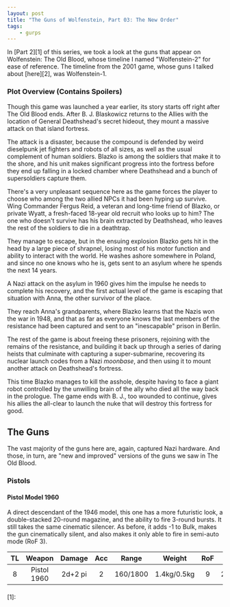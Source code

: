```yaml
---
layout: post
title: "The Guns of Wolfenstein, Part 03: The New Order"
tags:
    - gurps
---
```


In [Part 2][1] of this series, we took a look at the guns that appear on
Wolfenstein: The Old Blood, whose timeline I named "Wolfenstein-2" for ease of
reference. The timeline from the 2001 game, whose guns I talked about [here][2],
was Wolfenstein-1.

### Plot Overview (Contains Spoilers)

Though this game was launched a year earlier, its story starts off right after
The Old Blood ends. After B. J. Blaskowicz returns to the Allies with the
location of General Deathshead's secret hideout, they mount a massive attack on
that island fortress.

The attack is a disaster, because the compound is defended by weird dieselpunk
jet fighters and robots of all sizes, as well as the usual complement of human
soldiers. Blazko is among the soldiers that make it to the shore, and his unit
makes significant progress into the fortress before they end up falling in a
locked chamber where Deathshead and a bunch of supersoldiers capture them.

There's a very unpleasant sequence here as the game forces the player to choose
who among the two allied NPCs it had been hyping up survive. Wing
Commander Fergus Reid, a veteran and long-time friend of Blazko, or private
Wyatt, a fresh-faced 18-year old recruit who looks up to him? The one who
doesn't survive has his brain extracted by Deathshead, who leaves the rest of
the soldiers to die in a deathtrap.

They manage to escape, but in the ensuing explosion Blazko gets hit in the head
by a large piece of shrapnel, losing most of his motor function and ability to
interact with the world. He washes ashore somewhere in Poland, and since no one
knows who he is, gets sent to an asylum where he spends the next 14 years.

A Nazi attack on the asylum in 1960 gives him the impulse he needs to complete
his recovery, and the first actual level of the game is escaping that situation
with Anna, the other survivor of the place.

They reach Anna's grandparents, where Blazko learns that the Nazis won the war
in 1948, and that as far as everyone knows the last members of the resistance
had been captured and sent to an "inescapable" prison in Berlin.

The rest of the game is about freeing these prisoners, rejoining with the
remains of the resistance, and building it back up through a series of daring
heists that culminate with capturing a super-submarine, recovering its nuclear
launch codes from a Nazi _moonbase_, and then using it to mount another attack
on Deathshead's fortress.

This time Blazko manages to kill the asshole, despite having to face a giant
robot controlled by the unwilling brain of the ally who died all the way back in
the prologue. The game ends with B. J., too wounded to continue, gives his
allies the all-clear to launch the nuke that will destroy this fortress for
good.

## The Guns

The vast majority of the guns here are, again, captured Nazi hardware. And
those, in turn, are "new and improved" versions of the guns we saw in The Old
Blood.

### Pistols

#### Pistol Model 1960

A direct descendant of the 1946 model, this one has a more futuristic look, a
double-stacked 20-round magazine, and the ability to fire 3-round bursts. It
still takes the same cinematic silencer. As before, it adds -1 to Bulk, makes
the gun cinematically silent, and also makes it only able to fire in semi-auto
mode (RoF 3).

| TL | Weapon      | Damage  | Acc | Range    | Weight      | RoF | Shots   | ST | Bulk | Rcl |
|:--:|:-----------:|:-------:|:---:|:--------:|:-----------:|:---:|:-------:|:--:|:----:|:----|
| 8  | Pistol 1960 | 2d+2 pi | 2   | 160/1800 | 1.4kg/0.5kg | 9   | 20+1(3) | 10 | -2   | 2   |

####

[1]:
